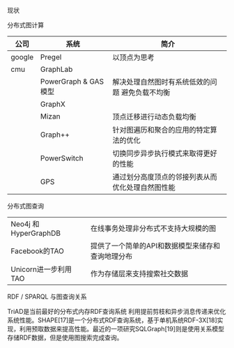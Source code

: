 

现状 

分布式图计算
 
|公司|系统|简介|
|---|---|---|
|google |Pregel |以顶点为思考|
|cmu|GraphLab||
||PowerGraph & GAS模型|解决处理自然图时有系统低效的问题 避免负载不均衡|
||GraphX||
||Mizan|顶点迁移进行动态负载均衡|
||Graph++|针对图遍历和聚合的应用的特定算法的优化|
||PowerSwitch|切换同步异步执行模式来取得更好的性能|
||GPS|通过划分高度顶点的邻接列表从而优化处理自然图性能|

分布式图查询

|||
|---|---|
|Neo4j 和 HyperGraphDB|在线事务处理非分布式不支持大规模的图|
|Facebook的TAO|提供了一个简单的API和数据模型来储存和查询地理分布|
|Unicorn进一步利用TAO|作为存储层来支持搜索社交数据|

RDF / SPARQL 与图查询关系

TriAD是当前最好的分布式内存RDF查询系统 利用提前剪枝和异步消息传递来优化系统性能。SHAPE[17]是一个分布式RDF查询系统，基于单机系统RDF-3X[18]实现，利用预取数据来提高性能。最近的一项研究SQLGraph[19]则是使用关系模型存储RDF数据，但是使用图搜索完成查询。



































